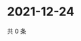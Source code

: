 # 2021-12-24

共 0 条

<!-- BEGIN WEIBO -->
<!-- 最后更新时间 Fri Dec 24 2021 20:23:45 GMT+0800 (China Standard Time) -->

<!-- END WEIBO -->
